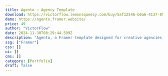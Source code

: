 ```yaml
---
title: Agento — Agency Template
download: https://victorflow.lemonsqueezy.com/buy/5af12546-b0a6-4137-8981-7e089b262657?aff=YGGpO5
demo: https://agento.framer.website/
price: 49
author: "VictorFlow"
date: 2024-11-30T08:29:44.599Z
description: "Agento, a Framer template designed for creative agencies, portfolio showcases, web design/development agencies, and start-up businesses."
ssg: ["Framer"]
css: []
ui: []
cms: []
category: [Portfolio]
draft: false
---
```

